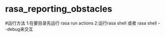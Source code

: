 # rasa_reporting_obstacles
 
#运行方法
   1:在要目录先运行 rasa run actions
   2:运行rasa shell 或者 rasa shell --debug来交互
